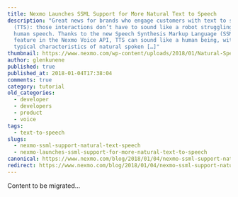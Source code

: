 ```yaml
---
title: Nexmo Launches SSML Support for More Natural Text to Speech
description: "Great news for brands who engage customers with text to speech
  (TTS): those interactions don’t have to sound like a robot struggling to mimic
  human speech. Thanks to the new Speech Synthesis Markup Language (SSML)
  feature in the Nexmo Voice API, TTS can sound like a human being, with the
  typical characteristics of natural spoken […]"
thumbnail: https://www.nexmo.com/wp-content/uploads/2018/01/Natural-Speech.jpg
author: glenkunene
published: true
published_at: 2018-01-04T17:38:04
comments: true
category: tutorial
old_categories:
  - developer
  - developers
  - product
  - voice
tags:
  - text-to-speech
slugs:
  - nexmo-ssml-support-natural-text-speech
  - nexmo-launches-ssml-support-for-more-natural-text-to-speech
canonical: https://www.nexmo.com/blog/2018/01/04/nexmo-ssml-support-natural-text-speech
redirect: https://www.nexmo.com/blog/2018/01/04/nexmo-ssml-support-natural-text-speech
---
```

Content to be migrated...